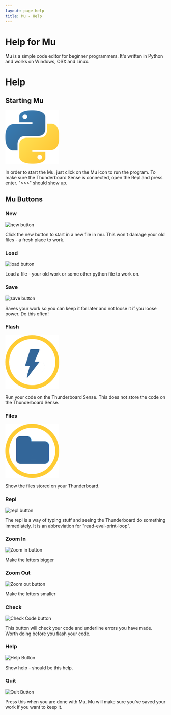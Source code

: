 ```yaml
---
layout: page-help
title: Mu - Help
---
```

<div id="mu-help-header-inject"></div>
<div class="jumbotron">
    <h1>Help for Mu</h1>
    <p>Mu is a simple code editor for beginner
    programmers. It's written in Python and works on Windows, OSX and Linux.</p>
</div>

# Help

## Starting Mu
![icon](images/icon.png)

In order to start the Mu, just click on the Mu icon to run the program. 
To make sure the Thunderboard Sense is connected, open the Repl and press enter. ">>>" should show up. 

## Mu Buttons

### New
![new button](images/new.png)

Click the new button to start in a new file in mu. This won't damage your old files - a fresh place to work.

### Load
![load button](images/load.png)

Load a file - your old work or some other python file to work on.

### Save
![save button](images/save.png)

Saves your work so you can keep it for later and not loose it if you loose power. Do this often!

### Flash
![flash button](images/run.png)

Run your code on the Thunderboard Sense. This does not store the code on the Thunderboard Sense. 

### Files
![files button](images/files.png)

Show the files stored on your Thunderboard.

### Repl
![repl button](images/repl.png)

The repl is a way of typing stuff and seeing the Thunderboard do something immediately. It is an abbreviation for "read-eval-print-loop".

### Zoom In
![Zoom in button](images/zoom-in.png)

Make the letters bigger

### Zoom Out

![Zoom out button](images/zoom-out.png)

Make the letters smaller

### Check
![Check Code button](images/check.png)

This button will check your code and underline errors you have made. Worth doing before you flash your code.

### Help
![Help Button](images/help.png)

Show help - should be this help.

### Quit
![Quit Button](images/quit.png)

Press this when you are done with Mu. Mu will make sure you've saved your work if you want to keep it.
